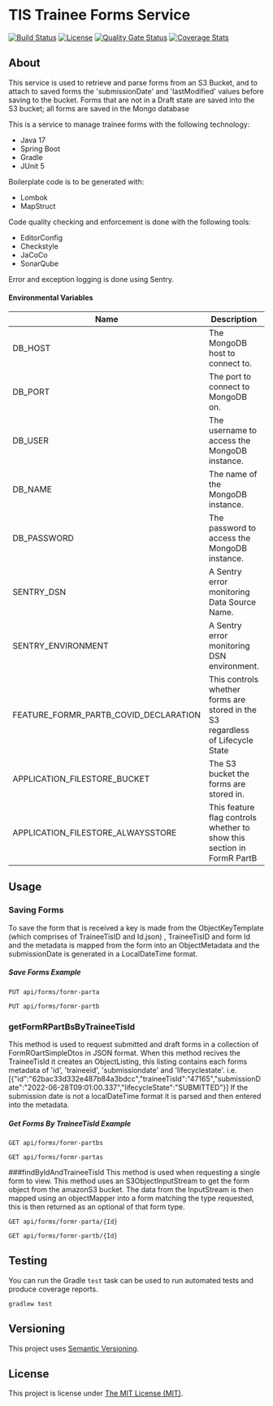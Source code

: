 # TIS Trainee Forms Service


[![Build Status][build-badge]][build-href]
[![License][license-badge]][license-href]
[![Quality Gate Status][quality-gate-badge]][quality-gate-href]
[![Coverage Stats][coverage-badge]][coverage-href]


## About

This service is used to retrieve and parse forms from an S3 Bucket, and to attach to saved forms
the 'submissionDate' and 'lastModified' values before saving to the bucket. Forms that are not in a Draft state
are saved into the S3 bucket; all forms are saved in the Mongo database

This is a service to manage trainee forms with the following technology:

 - Java 17
 - Spring Boot
 - Gradle
 - JUnit 5

Boilerplate code is to be generated with:
 - Lombok
 - MapStruct

Code quality checking and enforcement is done with the following tools:
 - EditorConfig
 - Checkstyle
 - JaCoCo
 - SonarQube

Error and exception logging is done using Sentry.

#### Environmental Variables

| Name                                  | Description                                                                    | Default   |
|---------------------------------------|--------------------------------------------------------------------------------|-----------|
| DB_HOST                               | The MongoDB host to connect to.                                                | localhost |
| DB_PORT                               | The port to connect to MongoDB on.                                             | 27017     |
| DB_USER                               | The username to access the MongoDB instance.                                   | admin     |
| DB_NAME                               | The name of the MongoDB instance.                                              | forms     |
| DB_PASSWORD                           | The password to access the MongoDB instance.                                   | pwd       |
| SENTRY_DSN                            | A Sentry error monitoring Data Source Name.                                    |           |
| SENTRY_ENVIRONMENT                    | A Sentry error monitoring DSN environment.                                     | local     |
| FEATURE_FORMR_PARTB_COVID_DECLARATION | This controls whether forms are stored in the S3 regardless of Lifecycle State | true      |
| APPLICATION_FILESTORE_BUCKET          | The S3 bucket the forms are stored in.                                         |           |
| APPLICATION_FILESTORE_ALWAYSSTORE     | This feature flag controls whether to show this section in FormR PartB         | false     |

## Usage
### Saving Forms

To save the form that is received a key is made from the ObjectKeyTemplate (which comprises of TraineeTisID and Id.json)
, TraineeTisID and form Id and the metadata is mapped from the form into an ObjectMetadata and the submissionDate is
generated in a LocalDateTime format.

##### Save Forms Example
```
PUT api/forms/formr-parta
```
```
PUT api/forms/formr-partb
```

### getFormRPartBsByTraineeTisId

This method is used to request submitted and draft forms in a collection of FormROartSimpleDtos in JSON
format. When this method recives the TraineeTisId it creates an ObjectListing, this listing contains each forms
metadata of 'id', 'traineeid', 'submissiondate' and 'lifecyclestate'. 
i.e. [{"id":"62bac33d332e487b84a3bdcc","traineeTisId":"47165","submissionDate":"2022-06-28T09:01:00.337","lifecycleState":"SUBMITTED"}]
If the submission date is not a localDateTime format it is parsed and then entered into the metadata.
##### Get Forms By TraineeTisId Example
```
GET api/forms/formr-partbs
```
```
GET api/forms/formr-partas
```

###findByIdAndTraineeTisId
This method is used when requesting a single form to view. This method uses an S3ObjectInputStream
to get the form object from the amazonS3 bucket. The data from the InputStream is then mapped
using an objectMapper into a form matching the type requested, this is then returned as an optional
of that form type. 

```
GET api/forms/formr-parta/{Id}
```
```
GET api/forms/formr-partb/{Id}
```

## Testing
You can run the  Gradle `test` task can be used to run automated tests
and produce coverage reports.
```shell
gradlew test
```

## Versioning
This project uses [Semantic Versioning](semver.org).

## License
This project is license under [The MIT License (MIT)](LICENSE).

[coverage-badge]:
https://sonarcloud.io/api/project_badges/measure?project=Health-Education-England_tis-trainee-forms&metric=coverage
[coverage-href]:
https://sonarcloud.io/component_measures?metric=coverage&id=Health-Education-England_tis-trainee-forms
[build-badge]: https://badgen.net/github/checks/health-education-england/tis-trainee-forms?label=build&icon=github
[build-href]: https://github.com/Health-Education-England/tis-trainee-forms/actions/workflows/ci-cd-workflow.yml
[license-badge]: https://badgen.net/github/license/health-education-england/tis-trainee-forms
[license-href]: LICENSE
[quality-gate-badge]: https://sonarcloud.io/api/project_badges/measure?project=Health-Education-England_tis-trainee-forms&metric=alert_status
[quality-gate-href]: https://sonarcloud.io/summary/new_code?id=Health-Education-England_tis-trainee-forms
